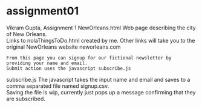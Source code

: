 # assignment01
Vikram Gupta, Assignment 1
NewOrleans.html 
    Web page describing the city of New Orleans.  
    Links to nolaThingsToDo.html created by me.
    Other links will take you to the original NewOrleans website neworleans.com
    
    From this page you can signup for our fictional newsletter by providing your name and email.  
    Submit action uses the javascript subscribe.js

subscribe.js
    The javascript takes the input name and email and saves to a comma separated file named signup.csv.  
    Saving the file is wip, currently just pops up a message confirming that they are subscribed.
